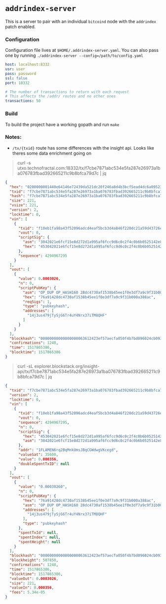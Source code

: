 # `addrindex-server`

This is a server to pair with an individual `bitcoind` node with the `addrindex` patch enabled. 

### Configuration

Configuration file lives at `$HOME/.addrindex-server.yaml`. You can also pass one by running `./addrindex-server --config=/path/to/config.yaml`

```yaml
host: localhost:8332
usr: user
pass: password
ssl: false
port: 18332

# The number of transactions to return with each request
# This affects the /addr/ routes and no other ones
transactions: 50
```

### Build

To build the project have a working gopath and run `make`

### Notes:

- `/tx/{txid}` route has some differences with the insight api. Looks like theres some data enrichment going on

> curl -s utxo.technofractal.com:18332/tx/f7cbe7871abc534e5fa287e26973a1ba076783fbad392665211c9b8bfca79d7c | jq

```json
{
  "hex": "0200000001440e64146e72439da521dc20f246a8d4b3bcf5ead4dc6a09523fa498fab10ef10000000088453042021e6fcf15e8d272d1a995af6fcc9d6c0c2f4c0b6b0525142e8af866dd8dad4b022059181242d993aa5101bab12ee86e7df0ce2dc308db930af9278b84d634fdeb45014104af0f6203b43276804c2cbbda0d10c797e61805b56e7abb5dd0cd90f69113dc1bbbaa4bae9c7eee1fde4cab190d54a0da60bca489702a8f7daa895fcaebd2b136ffffffff0134760000000000001976a91428dc4730af1538b45ee1f0e3df7a9c9f31b000a388ac00000000",
  "txid": "f7cbe7871abc534e5fa287e26973a1ba076783fbad392665211c9b8bfca79d7c",
  "hash": "f7cbe7871abc534e5fa287e26973a1ba076783fbad392665211c9b8bfca79d7c",
  "size": 221,
  "vsize": 221,
  "version": 2,
  "locktime": 0,
  "vin": [
    {
      "txid": "f10eb1fa98a43f52096adcd4eaf5bcb3d4a846f220dc21a59d43726e14640e44",
      "vout": 0,
      "scriptSig": {
        "asm": "3042021e6fcf15e8d272d1a995af6fcc9d6c0c2f4c0b6b0525142e8af866dd8dad4b022059181242d993aa5101bab12ee86e7df0ce2dc308db930af9278b84d634fdeb45[ALL] 04af0f6203b43276804c2cbbda0d10c797e61805b56e7abb5dd0cd90f69113dc1bbbaa4bae9c7eee1fde4cab190d54a0da60bca489702a8f7daa895fcaebd2b136",
        "hex": "453042021e6fcf15e8d272d1a995af6fcc9d6c0c2f4c0b6b0525142e8af866dd8dad4b022059181242d993aa5101bab12ee86e7df0ce2dc308db930af9278b84d634fdeb45014104af0f6203b43276804c2cbbda0d10c797e61805b56e7abb5dd0cd90f69113dc1bbbaa4bae9c7eee1fde4cab190d54a0da60bca489702a8f7daa895fcaebd2b136"
      },
      "sequence": 4294967295
    }
  ],
  "vout": [
    {
      "value": 0.0003026,
      "n": 0,
      "scriptPubKey": {
        "asm": "OP_DUP OP_HASH160 28dc4730af1538b45ee1f0e3df7a9c9f31b000a3 OP_EQUALVERIFY OP_CHECKSIG",
        "hex": "76a91428dc4730af1538b45ee1f0e3df7a9c9f31b000a388ac",
        "reqSigs": 1,
        "type": "pubkeyhash",
        "addresses": [
          "14j3us479jTySjG6Tr4uY4Nrx37iTM8QHF"
        ]
      }
    }
  ],
  "blockhash": "00000000000000000063612423ef57aecfa050f4b7bd096024cb09323cea0593",
  "confirmations": 1248,
  "time": 1517865386,
  "blocktime": 1517865386
}
```

> curl -sL explorer.blockstack.org/insight-api/tx/f7cbe7871abc534e5fa287e26973a1ba076783fbad392665211c9b8bfca79d7c | jq

```json
{
  "txid": "f7cbe7871abc534e5fa287e26973a1ba076783fbad392665211c9b8bfca79d7c",
  "version": 2,
  "locktime": 0,
  "vin": [
    {
      "txid": "f10eb1fa98a43f52096adcd4eaf5bcb3d4a846f220dc21a59d43726e14640e44",
      "vout": 0,
      "sequence": 4294967295,
      "n": 0,
      "scriptSig": {
        "hex": "453042021e6fcf15e8d272d1a995af6fcc9d6c0c2f4c0b6b0525142e8af866dd8dad4b022059181242d993aa5101bab12ee86e7df0ce2dc308db930af9278b84d634fdeb45014104af0f6203b43276804c2cbbda0d10c797e61805b56e7abb5dd0cd90f69113dc1bbbaa4bae9c7eee1fde4cab190d54a0da60bca489702a8f7daa895fcaebd2b136",
        "asm": "3042021e6fcf15e8d272d1a995af6fcc9d6c0c2f4c0b6b0525142e8af866dd8dad4b022059181242d993aa5101bab12ee86e7df0ce2dc308db930af9278b84d634fdeb45[ALL] 04af0f6203b43276804c2cbbda0d10c797e61805b56e7abb5dd0cd90f69113dc1bbbaa4bae9c7eee1fde4cab190d54a0da60bca489702a8f7daa895fcaebd2b136"
      },
      "addr": "1FLAMEN6rq2BqMnkUmsJBqCGWdwgVKcegd",
      "valueSat": 35600,
      "value": 0.000356,
      "doubleSpentTxID": null
    }
  ],
  "vout": [
    {
      "value": "0.00030260",
      "n": 0,
      "scriptPubKey": {
        "hex": "76a91428dc4730af1538b45ee1f0e3df7a9c9f31b000a388ac",
        "asm": "OP_DUP OP_HASH160 28dc4730af1538b45ee1f0e3df7a9c9f31b000a3 OP_EQUALVERIFY OP_CHECKSIG",
        "addresses": [
          "14j3us479jTySjG6Tr4uY4Nrx37iTM8QHF"
        ],
        "type": "pubkeyhash"
      },
      "spentTxId": null,
      "spentIndex": null,
      "spentHeight": null
    }
  ],
  "blockhash": "00000000000000000063612423ef57aecfa050f4b7bd096024cb09323cea0593",
  "blockheight": 507850,
  "confirmations": 1248,
  "time": 1517865386,
  "blocktime": 1517865386,
  "valueOut": 0.0003026,
  "size": 221,
  "valueIn": 0.000356,
  "fees": 5.34e-05
}
```
